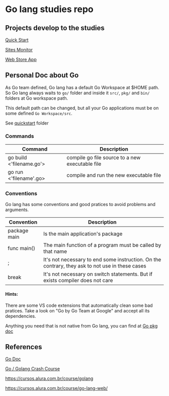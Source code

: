 # Go lang studies repo

## Projects develop to the studies

[Quick Start](./quickstart)

[Sites Monitor](./sites-monitor)

[Web Store App](./web-store-app)

## Personal Doc about Go

As Go team defined, Go lang has a default Go Workspace at $HOME path. So Go lang always waits to `go/` folder and inside it `src/`, `pkg/` and `bin/` folders at Go workspace path.

This default path can be changed, but all your Go applications must be on some defined `Go Workspace/src`.

See [quickstart](quickstart/) folder

### Commands

|Command|Description|
|------|-------|
|go build <'filename.go'>|compile go file source to a new executable file|
|go run <'filename'.go>|compile and run the new executable file|

### Conventions

Go lang has some conventions and good pratices to avoid problems and arguments.

|Convention|Description|
|------|-------|
|package main|Is the main application's package|
|func main()|The main function of a program must be called by that name|
|;|It's not necessary to end some instruction. On the contrary, they ask to not use in these cases|
|break|It's not necessary on switch statements. But if exists compiler does not care|

#### Hints:

There are some VS code extensions that automatically clean some bad pratices. Take a look on "Go by Go Team at Google" and accept all its dependencies.

Anything you need that is not native from Go lang, you can find at [Go pkg doc](https://pkg.go.dev/)



## References

[Go Doc](www.golang.org)

[Go / Golang Crash Course](https://www.youtube.com/watch?v=SqrbIlUwR0U)

https://cursos.alura.com.br/course/golang

https://cursos.alura.com.br/course/go-lang-web/
